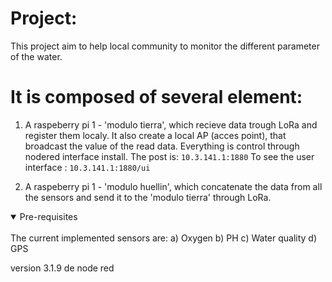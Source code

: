 # Project:
This project aim to help local community to monitor the different parameter of the water.

# It is composed of several element:

1) A raspeberry pi 1 - 'modulo tierra', which recieve data trough LoRa and register them localy.
It also create a local AP (acces point), that broadcast the value of the read data.
Everything is control through nodered interface install.
The post is: `10.3.141.1:1880`
To see the user interface : `10.3.141.1:1880/ui`

2) A raspeberry pi 1 - 'modulo huellin', which concatenate the data from all the sensors and send it to the 'modulo tierra' through LoRa.
<details open>
<summary>
Pre-requisites
</summary> <br />
The current implemented sensors are:
a) Oxygen
b) PH
c) Water quality
d) GPS 


version 3.1.9 de node red